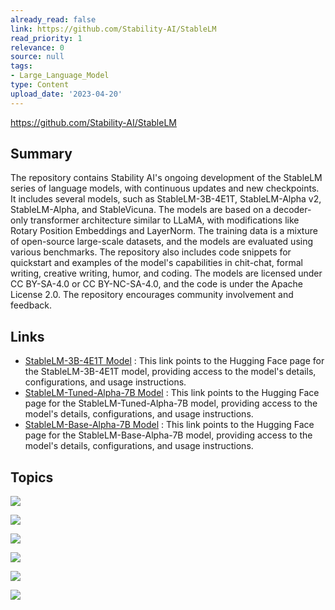 ```yaml
---
already_read: false
link: https://github.com/Stability-AI/StableLM
read_priority: 1
relevance: 0
source: null
tags:
- Large_Language_Model
type: Content
upload_date: '2023-04-20'
---
```


https://github.com/Stability-AI/StableLM
## Summary

The repository contains Stability AI's ongoing development of the StableLM series of language models, with continuous updates and new checkpoints. It includes several models, such as StableLM-3B-4E1T, StableLM-Alpha v2, StableLM-Alpha, and StableVicuna. The models are based on a decoder-only transformer architecture similar to LLaMA, with modifications like Rotary Position Embeddings and LayerNorm. The training data is a mixture of open-source large-scale datasets, and the models are evaluated using various benchmarks. The repository also includes code snippets for quickstart and examples of the model's capabilities in chit-chat, formal writing, creative writing, humor, and coding. The models are licensed under CC BY-SA-4.0 or CC BY-NC-SA-4.0, and the code is under the Apache License 2.0. The repository encourages community involvement and feedback.
## Links

- [StableLM-3B-4E1T Model](https://huggingface.co/stabilityai/stablelm-3b-4e1t) : This link points to the Hugging Face page for the StableLM-3B-4E1T model, providing access to the model's details, configurations, and usage instructions.
- [StableLM-Tuned-Alpha-7B Model](https://huggingface.co/stabilityai/stablelm-tuned-alpha-7b) : This link points to the Hugging Face page for the StableLM-Tuned-Alpha-7B model, providing access to the model's details, configurations, and usage instructions.
- [StableLM-Base-Alpha-7B Model](https://huggingface.co/stabilityai/stablelm-base-alpha-7b) : This link points to the Hugging Face page for the StableLM-Base-Alpha-7B model, providing access to the model's details, configurations, and usage instructions.

## Topics

![](topics/Model/StableLM)

![](topics/Model/StableLM%203B%204E1T)

![](topics/Model/StableLM%20Alpha%20v2)

![](topics/Model/StableVicuna)

![](topics/Concept/Rotary%20Positional%20Embeddings%20RoPE)

![](topics/Concept/SwiGLU)